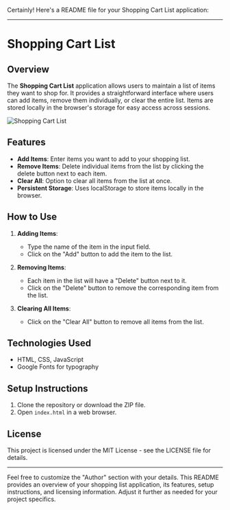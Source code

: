 Certainly! Here's a README file for your Shopping Cart List application:

---

# Shopping Cart List

## Overview

The **Shopping Cart List** application allows users to maintain a list of items they want to shop for. It provides a straightforward interface where users can add items, remove them individually, or clear the entire list. Items are stored locally in the browser's storage for easy access across sessions.

![Shopping Cart List](shopping-cart-screenshot.png)

## Features

- **Add Items**: Enter items you want to add to your shopping list.
- **Remove Items**: Delete individual items from the list by clicking the delete button next to each item.
- **Clear All**: Option to clear all items from the list at once.
- **Persistent Storage**: Uses localStorage to store items locally in the browser.

## How to Use

1. **Adding Items**:
   - Type the name of the item in the input field.
   - Click on the "Add" button to add the item to the list.

2. **Removing Items**:
   - Each item in the list will have a "Delete" button next to it.
   - Click on the "Delete" button to remove the corresponding item from the list.

3. **Clearing All Items**:
   - Click on the "Clear All" button to remove all items from the list.

## Technologies Used

- HTML, CSS, JavaScript
- Google Fonts for typography

## Setup Instructions

1. Clone the repository or download the ZIP file.
2. Open `index.html` in a web browser.

## License

This project is licensed under the MIT License - see the LICENSE file for details.



---

Feel free to customize the "Author" section with your details. This README provides an overview of your shopping list application, its features, setup instructions, and licensing information. Adjust it further as needed for your project specifics.

